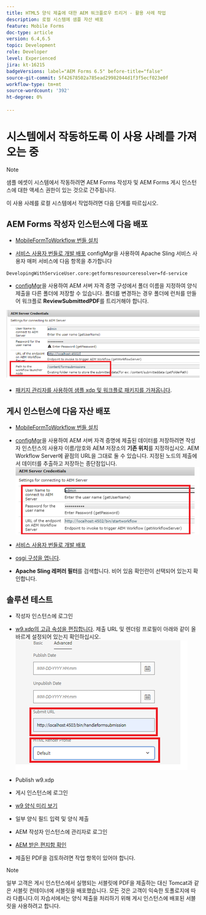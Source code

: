 ```yaml
---
title: HTML5 양식 제출에 대한 AEM 워크플로우 트리거 - 활용 사례 작업
description: 로컬 시스템에 샘플 자산 배포
feature: Mobile Forms
doc-type: article
version: 6.4,6.5
topic: Development
role: Developer
level: Experienced
jira: kt-16215
badgeVersions: label="AEM Forms 6.5" before-title="false"
source-git-commit: 5f42678502a785ead29982044d1f3f5ecf023e0f
workflow-type: tm+mt
source-wordcount: '392'
ht-degree: 0%

---
```


# 시스템에서 작동하도록 이 사용 사례를 가져오는 중

>[!NOTE]
>
>샘플 에셋이 시스템에서 작동하려면 AEM Forms 작성자 및 AEM Forms 게시 인스턴스에 대한 액세스 권한이 있는 것으로 간주됩니다.

이 사용 사례를 로컬 시스템에서 작업하려면 다음 단계를 따르십시오.

## AEM Forms 작성자 인스턴스에 다음 배포

* [MobileFormToWorkflow 번들 설치](assets/MobileFormToWorkflow.core-1.0.0-SNAPSHOT.jar)

* [서비스 사용자 번들로 개발 배포](https://experienceleague.adobe.com/docs/experience-manager-learn/assets/developingwithserviceuser.zip?lang=en)
configMgr을 사용하여 Apache Sling 서비스 사용자 매퍼 서비스에 다음 항목을 추가합니다

```
DevelopingWithServiceUser.core:getformsresourceresolver=fd-service
```

* [configMgr](http://localhost:4502/system/console/configMg)을 사용하여 AEM 서버 자격 증명 구성에서 폴더 이름을 지정하여 양식 제출을 다른 폴더에 저장할 수 있습니다. 폴더를 변경하는 경우 폴더에 런처를 만들어 워크플로 **ReviewSubmittedPDF**&#x200B;를 트리거해야 합니다.

![config-author](assets/author-config.png)
* [패키지 관리자를 사용하여 샘플 xdp 및 워크플로 패키지를 가져옵니다](assets/xdp-form-and-workflow.zip).


## 게시 인스턴스에 다음 자산 배포

* [MobileFormToWorkflow 번들 설치](assets/MobileFormToWorkflow.core-1.0.0-SNAPSHOT.jar)

* [configMgr](http://localhost:4503/system/console/configMgr)을 사용하여 AEM 서버 자격 증명에 제출된 데이터를 저장하려면 작성자 인스턴스의 사용자 이름/암호와 AEM 저장소의 **기존 위치**를 지정하십시오. AEM Workflow Server에 끝점의 URL을 그대로 둘 수 있습니다. 지정된 노드의 제출에서 데이터를 추출하고 저장하는 종단점입니다.
  ![publish-config](assets/publish-config.png)

* [서비스 사용자 번들로 개발 배포](https://experienceleague.adobe.com/docs/experience-manager-learn/assets/developingwithserviceuser.zip?lang=en)
* [osgi 구성을 엽니다](http://localhost:4503/system/console/configMgr).
* **Apache Sling 레퍼러 필터**&#x200B;를 검색합니다. 비어 있음 확인란이 선택되어 있는지 확인합니다.


## 솔루션 테스트

* 작성자 인스턴스에 로그인
* [w9.xdp의 고급 속성을 편집합니다](http://localhost:4502/libs/fd/fm/gui/content/forms/formmetadataeditor.html/content/dam/formsanddocuments/w9.xdp). 제출 URL 및 렌더링 프로필이 아래와 같이 올바르게 설정되어 있는지 확인하십시오.
  ![xdp-advanced-properties](assets/mobile-form-properties.png)

* Publish w9.xdp
* 게시 인스턴스에 로그인
* [w9 양식 미리 보기](http://localhost:4503/content/dam/formsanddocuments/w9.xdp/jcr:content)
* 일부 양식 필드 입력 및 양식 제출
* AEM 작성자 인스턴스에 관리자로 로그인
* [AEM 받은 편지함 확인](http://localhost:4502/aem/inbox)
* 제출된 PDF을 검토하려면 작업 항목이 있어야 합니다.

>[!NOTE]
>
>일부 고객은 게시 인스턴스에서 실행되는 서블릿에 PDF을 제출하는 대신 Tomcat과 같은 서블릿 컨테이너에 서블릿을 배포했습니다. 모든 것은 고객이 익숙한 토폴로지에 따라 다릅니다.이 자습서에서는 양식 제출을 처리하기 위해 게시 인스턴스에 배포된 서블릿을 사용하려고 합니다.
